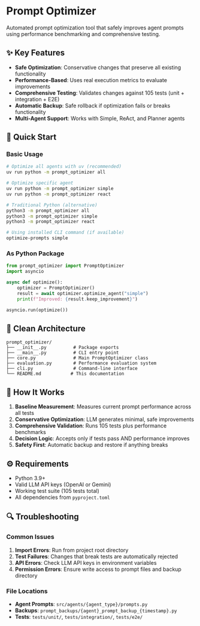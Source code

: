 # Prompt Optimizer

Automated prompt optimization tool that safely improves agent prompts using performance benchmarking and comprehensive testing.

## ✨ Key Features

- **Safe Optimization**: Conservative changes that preserve all existing functionality
- **Performance-Based**: Uses real execution metrics to evaluate improvements
- **Comprehensive Testing**: Validates changes against 105 tests (unit + integration + E2E)
- **Automatic Backup**: Safe rollback if optimization fails or breaks functionality
- **Multi-Agent Support**: Works with Simple, ReAct, and Planner agents

## 🚀 Quick Start

### Basic Usage

```bash
# Optimize all agents with uv (recommended)
uv run python -m prompt_optimizer all

# Optimize specific agent
uv run python -m prompt_optimizer simple
uv run python -m prompt_optimizer react

# Traditional Python (alternative)
python3 -m prompt_optimizer all
python3 -m prompt_optimizer simple
python3 -m prompt_optimizer react

# Using installed CLI command (if available)
optimize-prompts simple
```

### As Python Package

```python
from prompt_optimizer import PromptOptimizer
import asyncio

async def optimize():
    optimizer = PromptOptimizer()
    result = await optimizer.optimize_agent("simple")
    print(f"Improved: {result.keep_improvement}")

asyncio.run(optimize())
```

## 📁 Clean Architecture

```
prompt_optimizer/
├── __init__.py          # Package exports
├── __main__.py          # CLI entry point  
├── core.py              # Main PromptOptimizer class
├── evaluation.py        # Performance evaluation system
├── cli.py               # Command-line interface
└── README.md           # This documentation
```

## 🔧 How It Works

1. **Baseline Measurement**: Measures current prompt performance across all tests
2. **Conservative Optimization**: LLM generates minimal, safe improvements  
3. **Comprehensive Validation**: Runs 105 tests plus performance benchmarks
4. **Decision Logic**: Accepts only if tests pass AND performance improves
5. **Safety First**: Automatic backup and restore if anything breaks

## ⚙️ Requirements

- Python 3.9+
- Valid LLM API keys (OpenAI or Gemini)
- Working test suite (105 tests total)
- All dependencies from `pyproject.toml`

## 🔍 Troubleshooting

### Common Issues

1. **Import Errors**: Run from project root directory
2. **Test Failures**: Changes that break tests are automatically rejected
3. **API Errors**: Check LLM API keys in environment variables
4. **Permission Errors**: Ensure write access to prompt files and backup directory

### File Locations

- **Agent Prompts**: `src/agents/{agent_type}/prompts.py`
- **Backups**: `prompt_backups/{agent}_prompt_backup_{timestamp}.py`
- **Tests**: `tests/unit/`, `tests/integration/`, `tests/e2e/`
